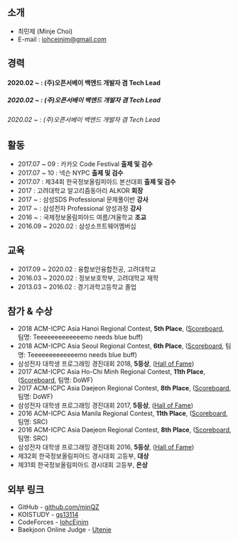 ## 소개
* 최민제 (Minje Choi)
* E-mail :  iohcejnim@gmail.com

## 경력

#### 2020.02 ~ : (주)오픈서베이 백엔드 개발자 겸 Tech Lead

##### 2020.02 ~ : (주)오픈서베이 백엔드 개발자 겸 Tech Lead

###### 2020.02 ~ : (주)오픈서베이 백엔드 개발자 겸 Tech Lead




## 활동
* 2017.07 ~ 09 : 카카오 Code Festival **출제 및 검수**
* 2017.07 ~ 10 : 넥슨 NYPC **출제 및 검수**
* 2017.07 : 제34회 한국정보올림피아드 본선대회 **출제 및 검수**
* 2017 : 고려대학교 알고리즘동아리 ALKOR **회장**
* 2017 ~ : 삼성SDS Professional 문제풀이반 **강사**
* 2017 ~ : 삼성전자 Professional 양성과정 **강사**
* 2016 ~ : 국제정보올림피아드 여름/겨울학교 **조교**
* 2016.09 ~ 2020.02 : 삼성소프트웨어멤버십

## 교육
* 2017.09 ~ 2020.02 : 융합보안융합전공, 고려대학교
* 2016.03 ~ 2020.02 : 정보보호학부, 고려대학교 재학
* 2013.03 ~ 2016.02 : 경기과학고등학교 졸업

## 참가 & 수상
* 2018 ACM-ICPC Asia Hanoi Regional Contest, **5th Place**, ([Scoreboard](https://hanoi18.kattis.com/standings), 팀명: Teeeeeeeeeeeeemo needs blue buff)
* 2018 ACM-ICPC Asia Seoul Regional Contest, **6th Place**, ([Scoreboard](http://icpckorea.org/2018/regional/scoreboard/), 팀명: Teeeeeeeeeeeeemo needs blue buff)
* 삼성전자 대학생 프로그래밍 경진대회 2018, **5등상**, ([Hall of Fame](https://www.codeground.org/scpc/commons/honer/list))
* 2017 ACM-ICPC Asia Ho-Chi Minh Regional Contest, **11th Place**, ([Scoreboard](https://hochiminh17.kattis.com/standings), 팀명: DoWF)
* 2017 ACM-ICPC Asia Daejeon Regional Contest, **8th Place**, ([Scoreboard](http://icpckorea.org/2017/regional/scoreboard/), 팀명: DoWF)
* 삼성전자 대학생 프로그래밍 경진대회 2017, **5등상**, ([Hall of Fame](https://www.codeground.org/scpc/commons/honer/list))
* 2016 ACM-ICPC Asia Manila Regional Contest, **11th Place**, ([Scoreboard](http://penoy.admu.edu.ph/~acmicpc/archive/2016/final-scoreboard/), 팀명: SRC)
* 2016 ACM-ICPC Asia Daejeon Regional Contest, **8th Place**, ([Scoreboard](http://icpckorea.org/2016/REGIONAL/scoreboard.html), 팀명: SRC)
* 삼성전자 대학생 프로그래밍 경진대회 2016, **5등상**, ([Hall of Fame](https://www.codeground.org/scpc/commons/honer/list))
* 제32회 한국정보올림피아드 경시대회 고등부, **대상** 
* 제31회 한국정보올림피아드 경시대회 고등부, **은상**

## 외부 링크
* GitHub -  [github.com/minQZ](https://github.com/minQZ/)
* KOISTUDY - [gs13114](http://koistudy.net/?mid=view_prob&id=gs13114)
* CodeForces - [IohcEjnim](http://codeforces.com/profile/IohcEjnim)
* Baekjoon Online Judge - [Utenie](https://www.acmicpc.net/user/utenie)
